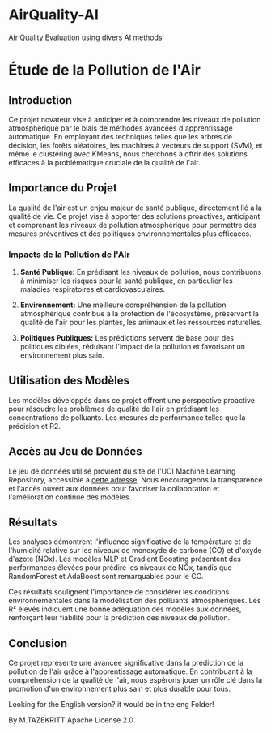 # AirQuality-AI
Air Quality Evaluation using divers AI methods
# Étude de la Pollution de l'Air

## Introduction

Ce projet novateur vise à anticiper et à comprendre les niveaux de pollution atmosphérique par le biais de méthodes avancées d'apprentissage automatique. En employant des techniques telles que les arbres de décision, les forêts aléatoires, les machines à vecteurs de support (SVM), et même le clustering avec KMeans, nous cherchons à offrir des solutions efficaces à la problématique cruciale de la qualité de l'air.

## Importance du Projet

La qualité de l'air est un enjeu majeur de santé publique, directement lié à la qualité de vie. Ce projet vise à apporter des solutions proactives, anticipant et comprenant les niveaux de pollution atmosphérique pour permettre des mesures préventives et des politiques environnementales plus efficaces.

### Impacts de la Pollution de l'Air

1. **Santé Publique:** En prédisant les niveaux de pollution, nous contribuons à minimiser les risques pour la santé publique, en particulier les maladies respiratoires et cardiovasculaires.

2. **Environnement:** Une meilleure compréhension de la pollution atmosphérique contribue à la protection de l'écosystème, préservant la qualité de l'air pour les plantes, les animaux et les ressources naturelles.

3. **Politiques Publiques:** Les prédictions servent de base pour des politiques ciblées, réduisant l'impact de la pollution et favorisant un environnement plus sain.

## Utilisation des Modèles

Les modèles développés dans ce projet offrent une perspective proactive pour résoudre les problèmes de qualité de l'air en prédisant les concentrations de polluants. Les mesures de performance telles que la précision et R2.

## Accès au Jeu de Données

Le jeu de données utilisé provient du site de l'UCI Machine Learning Repository, accessible à [cette adresse](https://archive.ics.uci.edu/dataset/360/air+quality). Nous encourageons la transparence et l'accès ouvert aux données pour favoriser la collaboration et l'amélioration continue des modèles.

## Résultats

Les analyses démontrent l'influence significative de la température et de l'humidité relative sur les niveaux de monoxyde de carbone (CO) et d'oxyde d'azote (NOx). Les modèles MLP et Gradient Boosting présentent des performances élevées pour prédire les niveaux de NOx, tandis que RandomForest et AdaBoost sont remarquables pour le CO.

Ces résultats soulignent l'importance de considérer les conditions environnementales dans la modélisation des polluants atmosphériques. Les R² élevés indiquent une bonne adéquation des modèles aux données, renforçant leur fiabilité pour la prédiction des niveaux de pollution.

## Conclusion

Ce projet représente une avancée significative dans la prédiction de la pollution de l'air grâce à l'apprentissage automatique. En contribuant à la compréhension de la qualité de l'air, nous espérons jouer un rôle clé dans la promotion d'un environnement plus sain et plus durable pour tous.

Looking for the English version? it would be in the eng Folder!

By M.TAZEKRITT
Apache License 2.0

